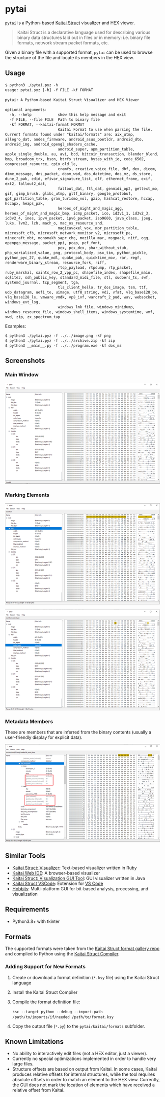 # pytai

`pytai` is a Python-based [Kaitai Struct](https://kaitai.io/) visualizer and HEX viewer. 

> Kaitai Struct is a declarative language used for describing various binary data structures laid out in files or in memory: i.e. binary file formats, network stream packet formats, etc.

Given a binary file with a supported format, `pytai` can be used to browse the structure of the file and locate its members in the HEX view.

## Usage

```console
$ python3 ./pytai.pyz -h                 
usage: pytai.pyz [-h] -f FILE -kf FORMAT

pytai: A Python-based Kaitai Struct Visualizer and HEX Viewer

optional arguments:
  -h, --help            show this help message and exit
  -f FILE, --file FILE  Path to binary file
  -kf FORMAT, --kaitai-format FORMAT
                        Kaitai Format to use when parsing the file. Current formats found under "kaitai/formats" are: aix_utmp, allegro_dat, andes_firmware, android_asus_bootldr, android_dto, android_img, android_opengl_shaders_cache,
                        android_super, apm_partition_table, apple_single_double, au, avi, bcd, bitcoin_transaction, blender_blend, bmp, broadcom_trx, bson, btrfs_stream, bytes_with_io, code_6502, compressed_resource, cpio_old_le,
                        cramfs, creative_voice_file, dbf, dex, dicom, dime_message, dns_packet, doom_wad, dos_datetime, dos_mz, ds_store, dune_2_pak, edid, efivar_signature_list, elf, ethernet_frame, exif, ext2, fallout2_dat,
                        fallout_dat, ftl_dat, genmidi_op2, gettext_mo, gif, gimp_brush, glibc_utmp, gltf_binary, google_protobuf, gpt_partition_table, gran_turismo_vol, gzip, hashcat_restore, hccap, hccapx, heaps_pak,
                        heroes_of_might_and_magic_agg, heroes_of_might_and_magic_bmp, icmp_packet, ico, id3v1_1, id3v2_3, id3v2_4, ines, ipv4_packet, ipv6_packet, iso9660, java_class, jpeg, luks, lvm2, lzh, mach_o, mac_os_resource_snd,
                        magicavoxel_vox, mbr_partition_table, microsoft_cfb, microsoft_network_monitor_v2, microsoft_pe, minecraft_nbt, monomakh_sapr_chg, mozilla_mar, msgpack, nitf, ogg, openpgp_message, packet_ppi, pcap, pcf_font,
                        pcx, pcx_dcx, phar_without_stub, php_serialized_value, png, protocol_body, psx_tim, python_pickle, python_pyc_27, quake_mdl, quake_pak, quicktime_mov, rar, regf, renderware_binary_stream, resource_fork, riff,
                        rtcp_payload, rtpdump, rtp_packet, ruby_marshal, saints_row_2_vpp_pc, shapefile_index, shapefile_main, sqlite3, ssh_public_key, standard_midi_file, stl, sudoers_ts, swf, systemd_journal, tcp_segment, tga,
                        tls_client_hello, tr_dos_image, tsm, ttf, udp_datagram, uefi_te, uimage, utf8_string, vdi, vfat, vlq_base128_be, vlq_base128_le, vmware_vmdk, vp8_ivf, warcraft_2_pud, wav, websocket, windows_evt_log,
                        windows_lnk_file, windows_minidump, windows_resource_file, windows_shell_items, windows_systemtime, wmf, xwd, zip, zx_spectrum_tap
```

Examples:

```console
$ python3 ./pytai.pyz -f ../../image.png -kf png
$ python3 ./pytai.pyz -f ../../archive.zip -kf zip
$ python3 __main__.py -f ../../program.exe -kf dos_mz
```

## Screenshots

### Main Window

![Main Window](/docs/images/pytai.png)

### Marking Elements

![Mark Elements 1](/docs/images/mark1.png)

![Mark Elements 2](/docs/images/mark2.png)

### Metadata Members

These are members that are inferred from the binary contents (usually a user-friendly display for explicit data).

![Mark Elements 2](/docs/images/meta.png)

## Similar Tools

* [Kaitai Struct: Visualizer](https://github.com/kaitai-io/kaitai_struct_visualizer): Text-based visualizer written in Ruby
* [Kaitai Web IDE](https://ide.kaitai.io/): A browser-based visualizer
* [Kaitai Struct: Visualization GUI Tool](https://github.com/kaitai-io/kaitai_struct_gui): GUI visualizer written in Java
* [Kaitai Struct VSCode](https://marketplace.visualstudio.com/items?itemName=fudgepops.kaitai-struct-vscode): Extension for [VS Code](https://code.visualstudio.com/)
* [Hobbits](https://github.com/Mahlet-Inc/hobbits): Multi-platform GUI for bit-based analysis, processing, and visualization

## Requirements

 * Python3.8+ with tkinter

## Formats

The supported formats were taken from the [Kaitai Struct format gallery repo](https://github.com/kaitai-io/kaitai_struct_formats) and compiled to Python using the [Kaitai Struct Compiler](http://kaitai.io/#download).

### Adding Support for New Formats

1. Create or download a format definition (`*.ksy` file) using the Kaitai Struct language
2. Install the Kaitai Struct Compiler 
3. Compile the format definition file:

    `ksc --target python --debug --import-path /path/to/imports/if/needed /path/to/format.ksy`

4. Copy the output file (`*.py`) to the `pytai/kaitai/formats` subfolder.


## Known Limitations

 * No ability to interactively edit files (not a HEX editor, just a viewer).
 * Currently no special optimizations implemented in order to handle very large files.
 * Structure offsets are based on output from Kaitai. In some cases, Kaitai produces relative offsets for internal structures, while the tool requires absolute offsets in order to match an element to the HEX view. Currently,  the GUI does not mark the location of elements which have received a relative offset from Kaitai.